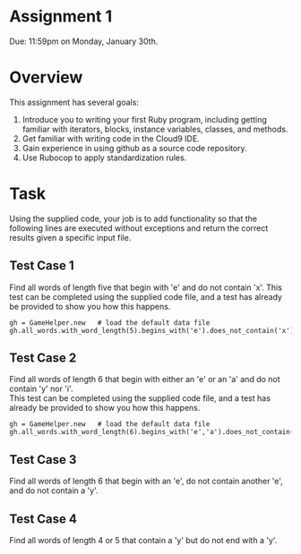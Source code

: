 # Assignment 1
Due:  11:59pm on Monday, January 30th.


# Overview

This assignment has several goals:

1.  Introduce you to writing your first Ruby program, including getting 
familiar with iterators, blocks, instance variables, classes, and methods.
2.  Get familiar with writing code in the Cloud9 IDE.
3.  Gain experience in using github as a source code repository.
4.  Use Rubocop to apply standardization rules.



# Task

Using the supplied code, your job is to add functionality so that the 
following lines are executed without exceptions and return the correct
results given a specific input file.

## Test Case 1
Find all words of length five that begin with 'e' and do not contain 'x'.
This test can be completed using the supplied code file, and a test
has already be provided to show you how this happens.
```
gh = GameHelper.new   # load the default data file
gh.all_words.with_word_length(5).begins_with('e').does_not_contain('x')
```

## Test Case 2
Find all words of length 6 that begin with either an 'e' or an 'a' and
do not contain 'y' nor 'i'.  
This test can be completed using the supplied code file, and a test
has already be provided to show you how this happens.
```
gh = GameHelper.new   # load the default data file
gh.all_words.with_word_length(6).begins_with('e','a').does_not_contain('y','i')
```

## Test Case 3
Find all words of length 6 that begin with an 'e', do not contain another 'e',
and do not contain a 'y'.

## Test Case 4
Find all words of length 4 or 5 that contain a 'y' but do not end with a 'y'.

